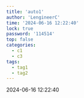 ```yaml
---
title: 'auto1'
author: 'LengineerC'
time: '2024-06-16 12:22:40'
lock: true
password: '114514'
top: false
categories:
  - c1
  - c3
tags:
  - tag1
  - tag2
---
```


2024-06-16 12:22:40